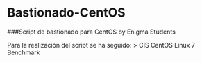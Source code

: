 # Bastionado-CentOS

###Script de bastionado para CentOS by Enigma Students

Para la realización del script se ha seguido: > CIS CentOS Linux 7 Benchmark
